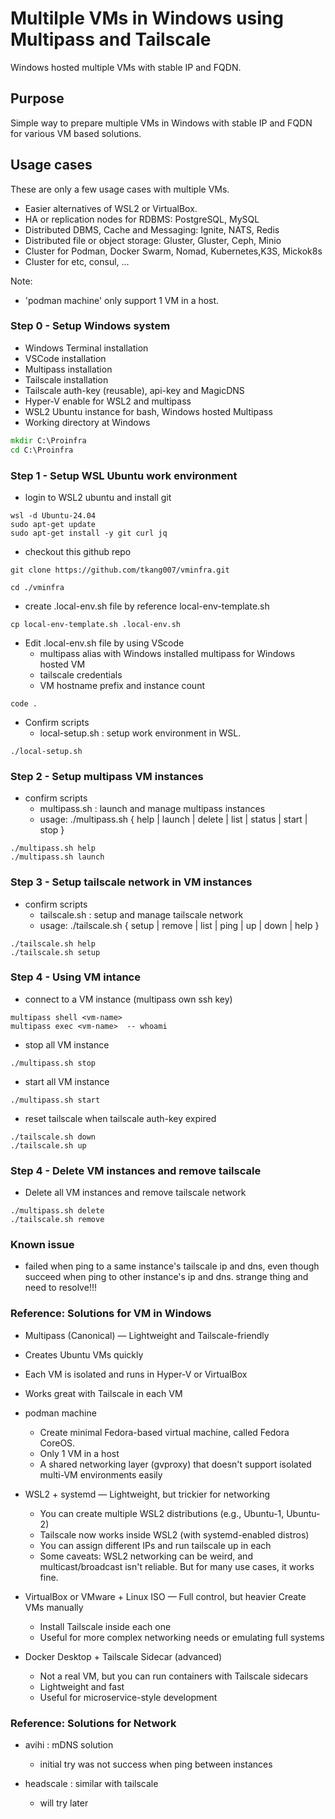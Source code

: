 # Multilple VMs in Windows using Multipass and Tailscale

Windows hosted multiple VMs with stable IP and FQDN.

## Purpose 
Simple way to prepare multiple VMs in Windows with stable IP and FQDN for various VM based solutions.  

## Usage cases
These are only a few usage cases with multiple VMs.
- Easier alternatives of WSL2 or VirtualBox.
- HA or replication nodes for RDBMS: PostgreSQL, MySQL
- Distributed DBMS, Cache and Messaging: Ignite, NATS, Redis
- Distributed file or object storage: Gluster, Gluster, Ceph, Minio
- Cluster for Podman, Docker Swarm, Nomad, Kubernetes,K3S, Mickok8s
- Cluster for etc, consul, ...

Note: 
- 'podman machine' only support 1 VM in a host.
  

### Step 0 - Setup Windows system
- Windows Terminal installation 
- VSCode installation
- Multipass installation
- Tailscale installation
- Tailscale auth-key (reusable), api-key and MagicDNS
- Hyper-V enable for WSL2 and multipass
- WSL2 Ubuntu instance for bash, Windows hosted Multipass
- Working directory at Windows
```cmd
mkdir C:\Proinfra
cd C:\Proinfra
```
  
### Step 1 - Setup WSL Ubuntu work environment  
- login to WSL2 ubuntu and install git
``` 
wsl -d Ubuntu-24.04  
sudo apt-get update
sudo apt-get install -y git curl jq 
```

- checkout this github repo
```
git clone https://github.com/tkang007/vminfra.git

cd ./vminfra
```

- create .local-env.sh file by reference local-env-template.sh 
```
cp local-env-template.sh .local-env.sh
```

- Edit .local-env.sh file by using VScode 
  - multipass alias with Windows installed multipass for Windows hosted VM
  - tailscale credentials
  - VM hostname prefix and instance count  
```
code .
``` 
  
- Confirm scripts
  - local-setup.sh : setup work environment in WSL. 
```
./local-setup.sh 
```

### Step 2 - Setup multipass VM instances
- confirm scripts
  - multipass.sh : launch and manage multipass instances
  - usage: ./multipass.sh { help | launch | delete | list | status | start | stop }
```
./multipass.sh help
./multipass.sh launch 
```

### Step 3 - Setup tailscale network in VM instances
- confirm scripts
  - tailscale.sh : setup and manage tailscale network
  - usage: ./tailscale.sh { setup | remove | list | ping | up | down | help }
```
./tailscale.sh help
./tailscale.sh setup
```

### Step 4 - Using VM intance
- connect to a VM instance (multipass own ssh key) 
```
multipass shell <vm-name>  
multipass exec <vm-name>  -- whoami
```

- stop all VM instance
```
./multipass.sh stop
```

- start all VM instance
```
./multipass.sh start
```

- reset tailscale when tailscale auth-key expired
```
./tailscale.sh down
./tailscale.sh up 
```

### Step 4 - Delete VM instances and remove tailscale 
- Delete all VM instances and remove tailscale network
```
./multipass.sh delete 
./tailscale.sh remove
```

### Known issue
- failed when ping to a same instance's tailscale ip and dns, even though succeed when ping to other instance's ip and dns. strange thing and need to resolve!!!

### Reference: Solutions for VM in Windows
-  Multipass (Canonical) — Lightweight and Tailscale-friendly
  - Creates Ubuntu VMs quickly
  - Each VM is isolated and runs in Hyper-V or VirtualBox
  - Works great with Tailscale in each VM

- podman machine 
  - Create minimal Fedora-based virtual machine, called Fedora CoreOS.
  - Only 1 VM in a host
  - A shared networking layer (gvproxy) that doesn't support isolated multi-VM environments easily
  
- WSL2 + systemd — Lightweight, but trickier for networking
  - You can create multiple WSL2 distributions (e.g., Ubuntu-1, Ubuntu-2)
  - Tailscale now works inside WSL2 (with systemd-enabled distros)
  - You can assign different IPs and run tailscale up in each
  - Some caveats: WSL2 networking can be weird, and multicast/broadcast isn't reliable. But for many use cases, it works fine.

- VirtualBox or VMware + Linux ISO — Full control, but heavier
Create VMs manually
  - Install Tailscale inside each one
  - Useful for more complex networking needs or emulating full systems

- Docker Desktop + Tailscale Sidecar (advanced)
  - Not a real VM, but you can run containers with Tailscale sidecars
  - Lightweight and fast
  - Useful for microservice-style development

### Reference: Solutions for Network 
- avihi : mDNS solution
  - initial try was not success when ping between instances

- headscale : similar with tailscale
  - will try later
